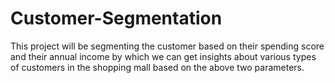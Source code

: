 # Customer-Segmentation
This project will be segmenting the customer based on their spending score and their annual income by which we can get insights about various types of customers in the shopping mall based on the above two parameters.
